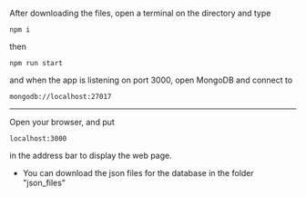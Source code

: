 After downloading the files, open a terminal on the directory and type
```
npm i
```
then 
```
npm run start
```
and when the app is listening on port 3000, open MongoDB and connect to 
```
mongodb://localhost:27017
```

-----
Open your browser, and put 
```
localhost:3000
```
in the address bar to display the web page.

- You can download the json files for the database in the folder "json_files"
